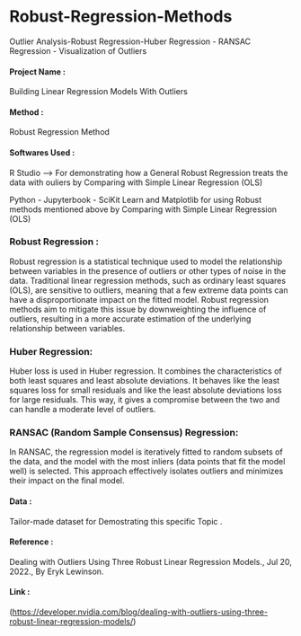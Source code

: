 # Robust-Regression-Methods
Outlier Analysis-Robust Regression-Huber Regression - RANSAC Regression - Visualization of Outliers 

#### Project Name :
Building Linear Regression Models With Outliers

#### Method :
Robust Regression Method 

#### Softwares Used :
R Studio --> For demonstrating how a General Robust Regression treats the data with ouliers by Comparing with Simple Linear Regression (OLS) 

Python - Jupyterbook - SciKit Learn and Matplotlib for using Robust methods mentioned above by Comparing with Simple Linear Regression (OLS)

### Robust Regression :
Robust regression is a statistical technique used to model the relationship between variables in the presence of outliers or other types of noise in the data. Traditional linear regression methods, such as ordinary least squares (OLS), are sensitive to outliers, meaning that a few extreme data points can have a disproportionate impact on the fitted model. Robust regression methods aim to mitigate this issue by downweighting the influence of outliers, resulting in a more accurate estimation of the underlying relationship between variables.

### Huber Regression:
Huber loss is used in Huber regression. It combines the characteristics of both least squares and least absolute deviations. It behaves like the least squares loss for small residuals and like the least absolute deviations loss for large residuals. This way, it gives a compromise between the two and can handle a moderate level of outliers.

### RANSAC (Random Sample Consensus) Regression:
In RANSAC, the regression model is iteratively fitted to random subsets of the data, and the model with the most inliers (data points that fit the model well) is selected. This approach effectively isolates outliers and minimizes their impact on the final model.

#### Data :
Tailor-made dataset for Demostrating this specific Topic .

#### Reference : 
Dealing with Outliers Using Three Robust Linear Regression Models.,
Jul 20, 2022.,
By Eryk Lewinson.
#### Link :
(https://developer.nvidia.com/blog/dealing-with-outliers-using-three-robust-linear-regression-models/)
